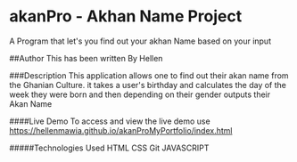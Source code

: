 # akanPro - Akhan Name Project
A Program that let's you find out your akhan Name based on your input

##Author 
This has been written By Hellen

###Description
This application allows one to find out their akan name from the Ghanian Culture. 
it takes a user's birthday and calculates the day of the week they were born and then depending on their gender outputs their Akan Name

####Live Demo
To access and view the live demo use https://hellenmawia.github.io/akanProMyPortfolio/index.html

#####Technologies Used
HTML
CSS
Git
JAVASCRIPT
